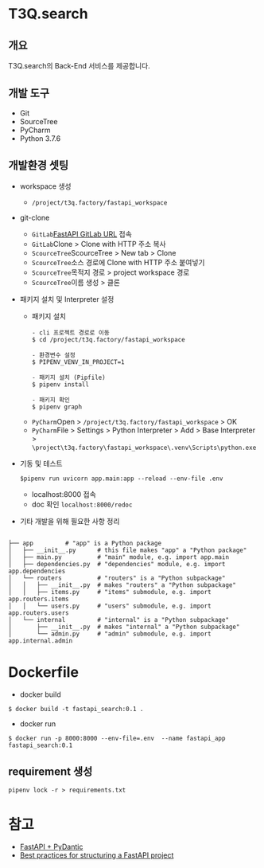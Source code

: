 # T3Q.search

## 개요
T3Q.search의 Back-End 서비스를 제공합니다.


## 개발 도구
- Git
- SourceTree
- PyCharm
- Python 3.7.6

## 개발환경 셋팅
- workspace 생성
  - `/project/t3q.factory/fastapi_workspace`
- git-clone
  - `GitLab`[FastAPI GitLab URL](http://lab.t3q.co.kr:9999/t3q_factory/fastapi) 접속
  - `GitLab`Clone > Clone with HTTP 주소 복사
  - `ScourceTree`ScourceTree > New tab > Clone
  - `ScourceTree`소스 경로에 Clone with HTTP 주소 붙여넣기
  - `ScourceTree`목적지 경로 > project workspace 경로
  - `ScourceTree`이름 생성 > 클론
- 패키지 설치 및 Interpreter 설정
  - 패키지 설치
    ```
    - cli 프로젝트 경로로 이동
    $ cd /project/t3q.factory/fastapi_workspace
  
    - 환경변수 설정
    $ PIPENV_VENV_IN_PROJECT=1
  
    - 패키지 설치 (Pipfile)
    $ pipenv install
  
    - 패키지 확인
    $ pipenv graph
    ```
  - `PyCharm`Open > `/project/t3q.factory/fastapi_workspace` > OK
  - `PyCharm`File > Settings > Python Interpreter > Add > Base Interpreter > `\project\t3q.factory\fastapi_workspace\.venv\Scripts\python.exe`

- 기동 및 테스트
  ```shell
  $pipenv run uvicorn app.main:app --reload --env-file .env
  ```
  - localhost:8000 접속
  - doc 확인 `localhost:8000/redoc`

- 기타 개발을 위해 필요한 사항 정리
```buildoutcfg

├── app         # "app" is a Python package
│   ├── __init__.py      # this file makes "app" a "Python package"
│   ├── main.py          # "main" module, e.g. import app.main
│   ├── dependencies.py  # "dependencies" module, e.g. import app.dependencies
│   └── routers          # "routers" is a "Python subpackage"
│   │   ├── __init__.py  # makes "routers" a "Python subpackage"
│   │   ├── items.py     # "items" submodule, e.g. import app.routers.items
│   │   └── users.py     # "users" submodule, e.g. import app.routers.users
│   └── internal         # "internal" is a "Python subpackage"
│       ├── __init__.py  # makes "internal" a "Python subpackage"
│       └── admin.py     # "admin" submodule, e.g. import app.internal.admin
```

# Dockerfile
- docker build
```shell
$ docker build -t fastapi_search:0.1 .
```
- docker run
```shell
$ docker run -p 8000:8000 --env-file=.env  --name fastapi_app fastapi_search:0.1
```

## requirement 생성
```shell
pipenv lock -r > requirements.txt
```

# 참고
- [FastAPI + PyDantic](https://buzzni.com/blog/47)
- [Best practices for structuring a FastAPI project](https://stackoverflow.com/questions/64943693/what-are-the-best-practices-for-structuring-a-fastapi-project)